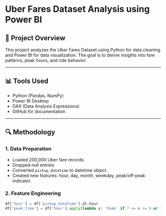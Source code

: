 # Uber Fares Dataset Analysis using Power BI

## 📁 Project Overview

This project analyzes the Uber Fares Dataset using Python for data cleaning and Power BI for data visualization. The goal is to derive insights into fare patterns, peak hours, and ride behavior.

---

## 📊 Tools Used

- Python (Pandas, NumPy)
- Power BI Desktop
- DAX (Data Analysis Expressions)
- GitHub for documentation

---

## 🔍 Methodology

### 1. Data Preparation

- Loaded 200,000 Uber fare records.
- Dropped null entries.
- Converted `pickup_datetime` to datetime object.
- Created new features: hour, day, month, weekday, peak/off-peak indicator.

### 2. Feature Engineering

```python
df['hour'] = df['pickup_datetime'].dt.hour
df['peak_time'] = df['hour'].apply(lambda x: 'Peak' if 7 <= x <= 9 or 16 <= x <= 19 else 'Off-Peak')
